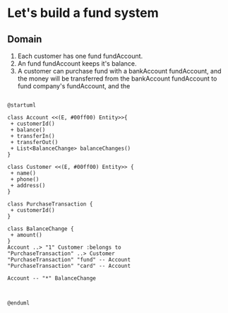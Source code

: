 # Let's build a fund system

## Domain

1. Each customer has one fund fundAccount.
2. An fund fundAccount keeps it's balance.
3. A customer can purchase fund with a bankAccount fundAccount, and the money will be transferred from the bankAccount fundAccount to fund company's fundAccount, and the  

```PlantUml

@startuml

class Account <<(E, #00ff00) Entity>>{
 + customerId()
 + balance()
 + transferIn()
 + transferOut()
 + List<BalanceChange> balanceChanges()
}

class Customer <<(E, #00ff00) Entity>> {
 + name()
 + phone()
 + address()
}

class PurchaseTransaction {
 + customerId()
}

class BalanceChange {
 + amount()
}
Account ..> "1" Customer :belongs to
"PurchaseTransaction" ..> Customer
"PurchaseTransaction" "fund" -- Account
"PurchaseTransaction" "card" -- Account

Account -- "*" BalanceChange



@enduml


```
